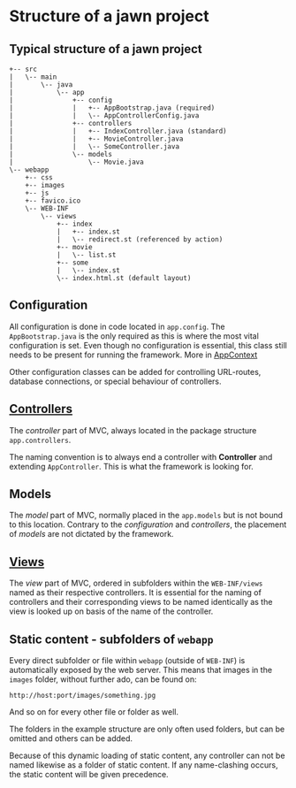 # Structure of a jawn project

## Typical structure of a jawn project
```
+-- src
|   \-- main
|       \-- java
|           \-- app
|               +-- config
|               |   +-- AppBootstrap.java (required)
|               |   \-- AppControllerConfig.java
|               +-- controllers
|               |   +-- IndexController.java (standard)
|               |   +-- MovieController.java
|               |   \-- SomeController.java
|               \-- models
|                   \-- Movie.java
\-- webapp
    +-- css
    +-- images
    +-- js
    +-- favico.ico
    \-- WEB-INF
        \-- views
            +-- index
            |   +-- index.st
            |   \-- redirect.st (referenced by action)
            +-- movie
            |   \-- list.st 
            +-- some
            |   \-- index.st
            \-- index.html.st (default layout)
```
## Configuration
All configuration is done in code located in `app.config`.
The `AppBootstrap.java` is the only required as this is where the most vital configuration is set.
Even though no configuration is essential, this class still needs to be present for running the framework.
More in [AppContext](appcontext.md)

Other configuration classes can be added for controlling URL-routes, database connections, or special behaviour of controllers.



## [Controllers](controllers.md)
The *controller* part of MVC, always located in the package structure `app.controllers`.

The naming convention is to always end a controller with **Controller** and extending `AppController`.
This is what the framework is looking for.

## Models
The *model* part of MVC, normally placed in the `app.models` but is not bound to this location.
Contrary to the *configuration* and *controllers*, the placement of *models* are not dictated by the framework.

## [Views](views.md)
The *view* part of MVC, ordered in subfolders within the `WEB-INF/views` named as their respective controllers.
It is essential for the naming of controllers and their corresponding views to be named identically as the view is looked up
on basis of the name of the controller.


## Static content - subfolders of `webapp`
Every direct subfolder or file within `webapp` (outside of `WEB-INF`) is automatically exposed by the web server.
This means that images in the `images` folder, without further ado, can be found on:
```
http://host:port/images/something.jpg
```
And so on for every other file or folder as well.

The folders in the example structure are only often used folders, but can be omitted and others can be added.

Because of this dynamic loading of static content, any controller can not be named likewise
as a folder of static content. If any name-clashing occurs, the static content will be given precedence.